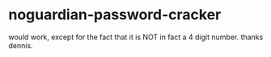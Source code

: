 # noguardian-password-cracker
would work, except for the fact that it is NOT in fact a 4 digit number. thanks dennis.
